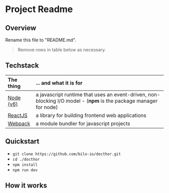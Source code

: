 # Project Readme

## Overview

Rename this file to \"README.md\".
    
> Remove rows in table below as necessary.

## Techstack
|The thing|... and what it is for|
|:--------|:-----------|
|[Node (v6)](https://nodejs.org)|a javascript runtime that uses an event-driven, non-blocking I/O model - (**npm** is the package manager for node)|
|[ReactJS](https://facebook.github.io/react/)|a library for building frontend web applications|
|[Webpack](https://webpack.github.io)|a module bundler for javascript projects|

## Quickstart

- `git clone https://github.com/bilo-io/docthor.git`
- `cd ./docthor`
- `npm install`
- `npm run dev`

## How it works



